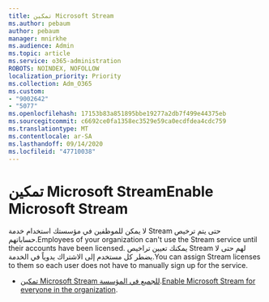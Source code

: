 ```yaml
---
title: تمكين Microsoft Stream
ms.author: pebaum
author: pebaum
manager: mnirkhe
ms.audience: Admin
ms.topic: article
ms.service: o365-administration
ROBOTS: NOINDEX, NOFOLLOW
localization_priority: Priority
ms.collection: Adm_O365
ms.custom:
- "9002642"
- "5077"
ms.openlocfilehash: 17153b83a851895bbe19277a2db7f499e44375eb
ms.sourcegitcommit: c6692ce0fa1358ec3529e59ca0ecdfdea4cdc759
ms.translationtype: MT
ms.contentlocale: ar-SA
ms.lasthandoff: 09/14/2020
ms.locfileid: "47710038"
---
```

# <a name="enable-microsoft-stream"></a><span data-ttu-id="abfd9-102">تمكين Microsoft Stream</span><span class="sxs-lookup"><span data-stu-id="abfd9-102">Enable Microsoft Stream</span></span>

<span data-ttu-id="abfd9-103">لا يمكن للموظفين في مؤسستك استخدام خدمة Stream حتى يتم ترخيص حساباتهم.</span><span class="sxs-lookup"><span data-stu-id="abfd9-103">Employees of your organization can't use the Stream service until their accounts have been licensed.</span></span> <span data-ttu-id="abfd9-104">يمكنك تعيين تراخيص Stream لهم حتى لا يضطر كل مستخدم إلى الاشتراك يدوياً في الخدمة.</span><span class="sxs-lookup"><span data-stu-id="abfd9-104">You can assign Stream licenses to them so each user does not have to manually sign up for the service.</span></span>

- <span data-ttu-id="abfd9-105">[تمكين Microsoft Stream للجميع في المؤسسة](https://docs.microsoft.com/stream/assign-user-licenses).</span><span class="sxs-lookup"><span data-stu-id="abfd9-105">[Enable Microsoft Stream for everyone in the organization](https://docs.microsoft.com/stream/assign-user-licenses).</span></span>

